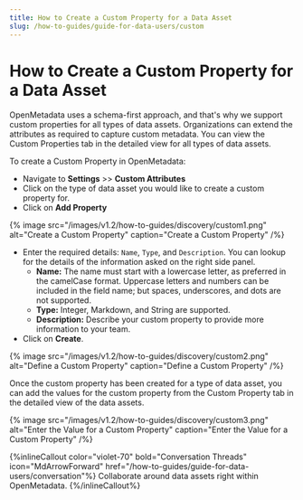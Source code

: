 ```yaml
---
title: How to Create a Custom Property for a Data Asset
slug: /how-to-guides/guide-for-data-users/custom
---
```


# How to Create a Custom Property for a Data Asset

OpenMetadata uses a schema-first approach, and that's why we support custom properties for all types of data assets. Organizations can extend the attributes as required to capture custom metadata. You can view the Custom Properties tab in the detailed view for all types of data assets.

To create a Custom Property in OpenMetadata:
- Navigate to **Settings** >> **Custom Attributes**
- Click on the type of data asset you would like to create a custom property for.
- Click on **Add Property**

{% image
src="/images/v1.2/how-to-guides/discovery/custom1.png"
alt="Create a Custom Property"
caption="Create a Custom Property"
/%}

- Enter the required details: `Name`, `Type`, and `Description`. You can lookup for the details of the information asked on the right side panel.
  - **Name:** The name must start with a lowercase letter, as preferred in the camelCase format. Uppercase letters and numbers can be included in the field name; but spaces, underscores, and dots are not supported.
  - **Type:** Integer, Markdown, and String are supported.
  - **Description:** Describe your custom property to provide more information to your team.
- Click on **Create**.

{% image
src="/images/v1.2/how-to-guides/discovery/custom2.png"
alt="Define a Custom Property"
caption="Define a Custom Property"
/%}

Once the custom property has been created for a type of data asset, you can add the values for the custom property from the Custom Property tab in the detailed view of the data assets.

{% image
src="/images/v1.2/how-to-guides/discovery/custom3.png"
alt="Enter the Value for a Custom Property"
caption="Enter the Value for a Custom Property"
/%}

{%inlineCallout
  color="violet-70"
  bold="Conversation Threads"
  icon="MdArrowForward"
  href="/how-to-guides/guide-for-data-users/conversation"%}
  Collaborate around data assets right within OpenMetadata.
{%/inlineCallout%}